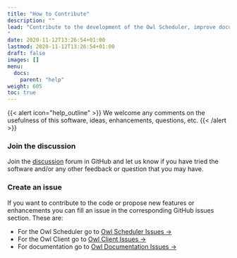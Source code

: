 ```yaml
---
title: "How to Contribute"
description: ""
lead: "Contribute to the development of the Owl Scheduler, improve documentation, or submit issues.
"
date: 2020-11-12T13:26:54+01:00
lastmod: 2020-11-12T13:26:54+01:00
draft: false
images: []
menu:
  docs:
    parent: "help"
weight: 605
toc: true
---
```


{{< alert icon="help_outline" >}}
We welcome any comments on the usefulness of this software, ideas, enhancements, questions, etc.
{{< /alert >}}
### Join the discussion

Join the [discussion](https://github.com/eddienko/owl-pipeline-server/discussions) forum in GitHub
and let us know if you have tried the software and/or any other feedback or question that you may have.
### Create an issue

If you want to contribute to the code or propose new features or enhancements you can fill an issue
in the corresponding GitHub issues section. These are:

* For the Owl Scheduler go to [Owl Scheduler Issues →](https://github.com/eddienko/owl-pipeline-server/issues)
* For the Owl Client go to [Owl Client Issues →](https://github.com/eddienko/owl-pipeline-client/issues)
* For documentation go to [Owl Documentation Issues →](https://github.com/eddienko/owl-pipeline/issues)


